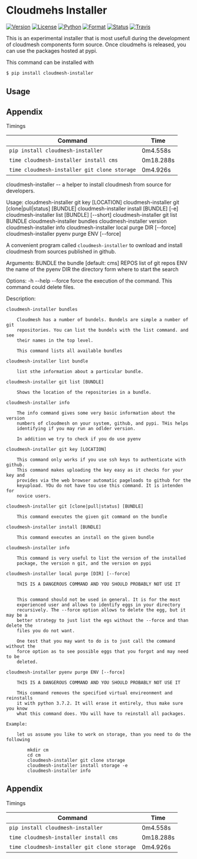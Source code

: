 # Cloudmehs Installer 

[![Version](https://img.shields.io/pypi/v/cloudmesh-installer.svg)](https://pypi.python.org/pypi/cloudmesh-installer)
[![License](https://img.shields.io/badge/License-Apache%202.0-blue.svg)](https://github.com/cloudmesh/cloudmesh-installer/blob/master/LICENSE)
[![Python](https://img.shields.io/pypi/pyversions/cloudmesh-installer.svg)](https://pypi.python.org/pypi/cloudmesh-installer)
[![Format](https://img.shields.io/pypi/format/cloudmesh-installer.svg)](https://pypi.python.org/pypi/cloudmesh-installer)
[![Status](https://img.shields.io/pypi/status/cloudmesh-installer.svg)](https://pypi.python.org/pypi/cloudmesh-installer)
[![Travis](https://travis-ci.com/cloudmesh/cloudmesh-installer.svg?branch=master)](https://travis-ci.com/cloudmesh/cloudmesh-installer)

This is an experimental installer that is most usefull during the development of
cloudmesh components form source. Once cloudmehs is released, you can use the
packages hosted at pypi.

This command can be installed with 

```bash
$ pip install cloudmesh-installer
```

## Usage
## Appendix

Timings

| Command | Time |
| --- | --- |
| `pip install cloudmesh-installer` | 	0m4.558s |
| `time cloudmesh-installer install cms`| 0m18.288s |
| `time cloudmesh-installer git clone storage` | 	0m4.926s |


cloudmesh-installer -- a helper to install cloudmesh from source for developers.

Usage:
  cloudmesh-installer git key [LOCATION]
  cloudmesh-installer git [clone|pull|status] [BUNDLE]
  cloudmesh-installer install [BUNDLE] [-e]
  cloudmesh-installer list [BUNDLE] [--short]
  cloudmesh-installer git list BUNDLE
  cloudmesh-installer bundles
  cloudmesh-installer version
  cloudmesh-installer info
  cloudmesh-installer local purge DIR [--force]
  cloudmesh-installer pyenv purge ENV [--force]


A convenient program called `cloudmesh-installer` to ownload and install cloudmesh
from sources published in github.

Arguments:
  BUNDLE      the bundle [default: cms]
  REPOS       list of git repos
  ENV         the name of the pyenv
  DIR         the directory form where to start the search

Options:
  -h --help
  --force   force the execution of the command. This command could delete files.

Description:

    cloudmesh-installer bundles

        Cloudmesh has a number of bundels. Bundels are simple a number of git
        repositories. You can list the bundels with the list command. and see
        their names in the top level.

        This command lists all available bundles

    cloudmesh-installer list bundle

        list sthe information about a particular bundle.

    cloudmesh-installer git list [BUNDLE]

        Shows the location of the repositories in a bundle.

    cloudmesh-installer info

        The info command gives some very basic information about the version
        numbers of cloudmesh on your system, github, and pypi. THis helps
        identifying if you may run an odlder version.

        In addition we try to check if you do use pyenv

    cloudmesh-installer git key [LOCATION]

        This command only works if you use ssh keys to authenticate with github.
        This command makes uploading the key easy as it checks for your key and
        provides via the web browser automatic pageloads to github for the
        keyupload. YOu do not have tou use this command. It is intenden for
        novice users.

    cloudmesh-installer git [clone|pull|status] [BUNDLE]

        This command executes the given git command on the bundle

    cloudmesh-installer install [BUNDLE]

        This command executes an install on the given bundle

    cloudmesh-installer info

        This command is very useful to list the version of the installed
        package, the version n git, and the version on pypi

    cloudmesh-installer local purge [DIR] [--force]

        THIS IS A DANGEROUS COMMAND AND YOU SHOULD PROBABLY NOT USE IT


        This command should not be used in general. It is for the most
        experienced user and allows to identify eggs in your directory
        recursively. The --force option allows to delete the egg, but it may be a
        better strategy to just list the egs without the --force and than delete the
        files you do not want.

        One test that you may want to do is to just call the command without the
        force option as to see possible eggs that you forgot and may need to be
        deleted.

    cloudmesh-installer pyenv purge ENV [--force]

        THIS IS A DANGEROUS COMMAND AND YOU SHOULD PROBABLY NOT USE IT

        THis command removes the specified virtual envireonment and reinstalls
        it with python 3.7.2. It will erase it entirely, thus make sure you know
        what this command does. YOu will have to reinstall all packages.

    Example:

        let us assume you like to work on storage, than you need to do the following

            mkdir cm
            cd cm
            cloudmesh-installer git clone storage
            cloudmesh-installer install storage -e
            cloudmesh-installer info
## Appendix

Timings

| Command | Time |
| --- | --- |
| `pip install cloudmesh-installer` | 	0m4.558s |
| `time cloudmesh-installer install cms`| 0m18.288s |
| `time cloudmesh-installer git clone storage` | 	0m4.926s |



